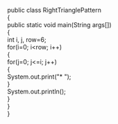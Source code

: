 public class RightTrianglePattern   
{   
public static void main(String args[])   
{   
int i, j, row=6;   
for(i=0; i<row; i++)   
{   
for(j=0; j<=i; j++)   
{   
System.out.print("* ");   
}   
System.out.println();   
}   
}   
}  
